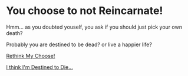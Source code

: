 # You choose to not Reincarnate!

Hmm... as you doubted youself, you ask if you should just pick your own death?

Probably you are destined to be dead? or live a happier life?

[Rethink My Choose!](choosing-your-world.md)

[I think I'm Destined to Die...](dead.md)
